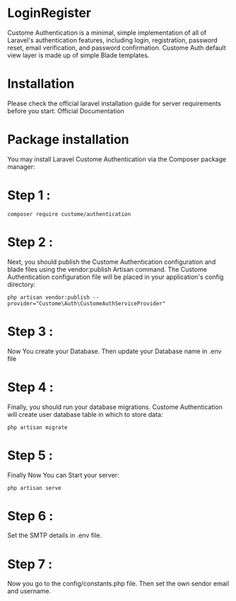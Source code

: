 # LoginRegister
Custome Authentication  is a minimal, simple implementation of all of Laravel's authentication features, including login, registration, password reset, email verification, and password confirmation.  Custome Auth default view layer is made up of simple Blade templates. 

# Installation
Please check the official laravel installation guide for server requirements before you start. Official Documentation

# Package installation
You may install Laravel Custome Authentication via the Composer package manager:

# Step 1 :
    composer require custome/authentication

# Step 2 :
Next, you should publish the Custome Authentication configuration and blade files using the vendor:publish Artisan command. The Custome Authentication configuration file will be placed in your application's config directory:

    php artisan vendor:publish --provider="Custome\Auth\CustomeAuthServiceProvider"

# Step 3 :
Now You create your Database. Then update your Database name in .env file

# Step 4 :
Finally, you should run your database migrations. Custome Authentication will create user database table in which to store data:

    php artisan migrate
 
 # Step 5 :
Finally Now You can Start your server:

    php artisan serve
 
 # Step 6 :
Set the SMTP details in .env file.

# Step 7 :
Now you go to the config/constants.php file. Then set the own sendor email and username.
 
